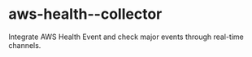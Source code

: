 # aws-health--collector

Integrate AWS Health Event and check major events through real-time channels.
